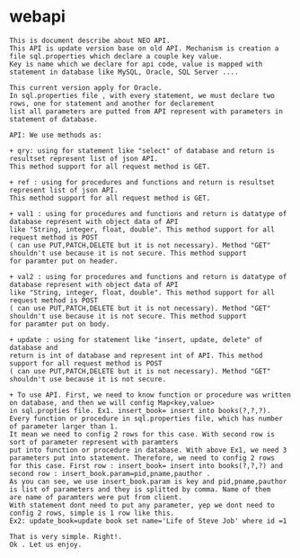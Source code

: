 # webapi
    This is document describe about NEO API.
    This API is update version base on old API. Mechanism is creation a file sql.properties which declare a couple key value. 
    Key is name which we declare for api code, value is mapped with statement in database like MySQL, Oracle, SQL Server .... 
    
    This current version apply for Oracle.
    In sql.properties file , with every statement, we must declare two rows, one for statement and another for declarement 
    list all parameters are putted from API represent with parameters in statement of database.

    API: We use methods as: 

    + qry: using for statement like "select" of database and return is resultset represent list of json API. 
    This method support for all request method is GET.

    + ref : using for procedures and functions and return is resultset represent list of json API. 
    This method support for all request method is GET.

    + val1 : using for procedures and functions and return is datatype of database represent with object data of API 
    like "String, integer, float, double". This method support for all request method is POST
    ( can use PUT,PATCH,DELETE but it is not necessary). Method "GET" shouldn't use because it is not secure. This method support 
    for paramter put on header.
    
    + val2 : using for procedures and functions and return is datatype of database represent with object data of API 
    like "String, integer, float, double". This method support for all request method is POST
    ( can use PUT,PATCH,DELETE but it is not necessary). Method "GET" shouldn't use because it is not secure. This method support 
    for paramter put on body.
    
    + update : using for statement like "insert, update, delete" of database and 
    return is int of database and represent int of API. This method support for all request method is POST
    ( can use PUT,PATCH,DELETE but it is not necessary). Method "GET" shouldn't use because it is not secure.
    
    + To use API. First, we need to know function or procedure was written on database, and then we will config Map<key,value> 
    in sql.propties file. Ex1. insert_book= insert into books(?,?,?).
    Every function or procedure in sql.properties file, which has number of parameter larger than 1. 
    It mean we need to config 2 rows for this case. With second row is sort of parameter represent with paramters
    put into function or procedure in database. With above Ex1, we need 3 parameters put into statement. Therefore, we need to config 2 rows
    for this case. First row : insert_book= insert into books(?,?,?) and second row : insert_book.param=pid,pname,pauthor .
    As you can see, we use insert_book.param is key and pid,pname,pauthor is list of parameters and they is splitted by comma. Name of them 
    are name of paramters were put from client. 
    With statement dont need to put any parameter, yep we dont need to config 2 rows, simple is 1 row like this.
    Ex2: update_book=update book set name='Life of Steve Job' where id =1
    
    That is very simple. Right!.
    Ok . Let us enjoy.
